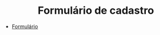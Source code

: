 <h1 align="center">Formulário de  cadastro</h1>

- [Formulário](https://wonderful-spence-1212d4.netlify.app/)

